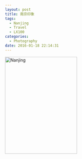 ```yaml
---
layout: post
title: 南京印象
tags:
  - Nanjing
  - Travel
  - LX100
categories:
  - Photography
date: 2016-01-18 22:14:31
---
```


<a data-flickr-embed="true" data-header="true" data-footer="true"  href="https://www.flickr.com/photos/wittyfilter/albums/72157663693768685" title="Nanjing"><img src="https://farm2.staticflickr.com/1530/23946207369_4067b442d7_n.jpg" width="240" height="320" alt="Nanjing"></a><script async src="//embedr.flickr.com/assets/client-code.js" charset="utf-8"></script>